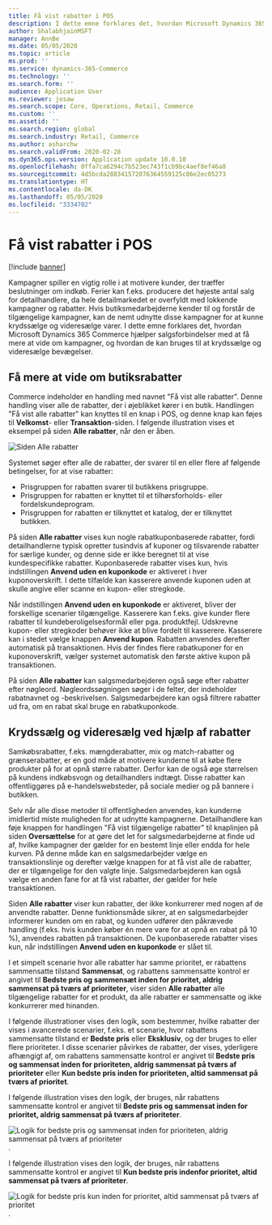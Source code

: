 ```yaml
---
title: Få vist rabatter i POS
description: I dette emne forklares det, hvordan Microsoft Dynamics 365 Commerce hjælper salgsforbindelser med at få mere at vide om kampagner, og hvordan de kan bruges til at krydssælge og videresælge bevægelser.
author: ShalabhjainMSFT
manager: AnnBe
ms.date: 05/05/2020
ms.topic: article
ms.prod: ''
ms.service: dynamics-365-Commerce
ms.technology: ''
ms.search.form: ''
audience: Application User
ms.reviewer: josaw
ms.search.scope: Core, Operations, Retail, Commerce
ms.custom: ''
ms.assetid: ''
ms.search.region: global
ms.search.industry: Retail, Commerce
ms.author: asharchw
ms.search.validFrom: 2020-02-28
ms.dyn365.ops.version: Application update 10.0.10
ms.openlocfilehash: 0ffa7ca6294c7b523ec743f1cb9bc4aef8ef46a8
ms.sourcegitcommit: 4d5bcda288341572076364559125c86e2ec05273
ms.translationtype: HT
ms.contentlocale: da-DK
ms.lasthandoff: 05/05/2020
ms.locfileid: "3334702"
---
```

# <a name="show-discounts-in-pos"></a>Få vist rabatter i POS

[!include [banner](includes/banner.md)]

Kampagner spiller en vigtig rolle i at motivere kunder, der træffer beslutninger om indkøb. Ferier kan f.eks. producere det højeste antal salg for detailhandlere, da hele detailmarkedet er overfyldt med lokkende kampagner og rabatter. Hvis butiksmedarbejderne kender til og forstår de tilgængelige kampagner, kan de nemt udnytte disse kampagner for at kunne krydssælge og videresælge varer. I dette emne forklares det, hvordan Microsoft Dynamics 365 Commerce hjælper salgsforbindelser med at få mere at vide om kampagner, og hvordan de kan bruges til at krydssælge og videresælge bevægelser.

## <a name="learn-about-store-discounts"></a>Få mere at vide om butiksrabatter

Commerce indeholder en handling med navnet "Få vist alle rabatter". Denne handling viser alle de rabatter, der i øjeblikket kører i en butik. Handlingen "Få vist alle rabatter" kan knyttes til en knap i POS, og denne knap kan føjes til **Velkomst**- eller **Transaktion**-siden. I følgende illustration vises et eksempel på siden **Alle rabatter**, når den er åben.

![Siden Alle rabatter](./media/View_all_discounts.png "Siden Alle rabatter")

Systemet søger efter alle de rabatter, der svarer til en eller flere af følgende betingelser, for at vise rabatter:

- Prisgruppen for rabatten svarer til butikkens prisgruppe.
- Prisgruppen for rabatten er knyttet til et tilhørsforholds- eller fordelskundeprogram.
- Prisgruppen for rabatten er tilknyttet et katalog, der er tilknyttet butikken.

På siden **Alle rabatter** vises kun nogle rabatkuponbaserede rabatter, fordi detailhandlerne typisk opretter tusindvis af kuponer og tilsvarende rabatter for særlige kunder, og denne side er ikke beregnet til at vise kundespecifikke rabatter. Kuponbaserede rabatter vises kun, hvis indstillingen **Anvend uden en kuponkode** er aktiveret i hver kuponoverskrift. I dette tilfælde kan kasserere anvende kuponen uden at skulle angive eller scanne en kupon- eller stregkode.

Når indstillingen **Anvend uden en kuponkode** er aktiveret, bliver der forskellige scenarier tilgængelige. Kasserere kan f.eks. give kunder flere rabatter til kundeberoligelsesformål eller pga. produktfejl. Udskrevne kupon- eller stregkoder behøver ikke at blive fordelt til kasserere. Kasserere kan i stedet vælge knappen **Anvend kupon**. Rabatten anvendes derefter automatisk på transaktionen. Hvis der findes flere rabatkuponer for en kuponoverskrift, vælger systemet automatisk den første aktive kupon på transaktionen.

På siden **Alle rabatter** kan salgsmedarbejderen også søge efter rabatter efter nøgleord. Nøgleordssøgningen søger i de felter, der indeholder rabatnavnet og -beskrivelsen. Salgsmedarbejdere kan også filtrere rabatter ud fra, om en rabat skal bruge en rabatkuponkode.

## <a name="cross-sell-and-upsell-by-using-discounts"></a>Krydssælg og videresælg ved hjælp af rabatter

Samkøbsrabatter, f.eks. mængderabatter, mix og match-rabatter og grænserabatter, er en god måde at motivere kunderne til at købe flere produkter på for at opnå større rabatter. Derfor kan de også øge størrelsen på kundens indkøbsvogn og detailhandlers indtægt. Disse rabatter kan offentliggøres på e-handelswebsteder, på sociale medier og på bannere i butikken.

Selv når alle disse metoder til offentligheden anvendes, kan kunderne imidlertid miste muligheden for at udnytte kampagnerne. Detailhandlere kan føje knappen for handlingen "Få vist tilgængelige rabatter" til knaplinjen på siden **Oversættelse** for at gøre det let for salgsmedarbejderne at finde ud af, hvilke kampagner der gælder for en bestemt linje eller endda for hele kurven. På denne måde kan en salgsmedarbejder vælge en transaktionslinje og derefter vælge knappen for at få vist alle de rabatter, der er tilgængelige for den valgte linje. Salgsmedarbejderen kan også vælge en anden fane for at få vist rabatter, der gælder for hele transaktionen.

Siden **Alle rabatter** viser kun rabatter, der ikke konkurrerer med nogen af de anvendte rabatter. Denne funktionsmåde sikrer, at en salgsmedarbejder informerer kunden om en rabat, og kunden udfører den påkrævede handling (f.eks. hvis kunden køber én mere vare for at opnå en rabat på 10 %), anvendes rabatten på transaktionen. De kuponbaserede rabatter vises kun, når indstillingen **Anvend uden en kuponkode** er slået til.

I et simpelt scenarie hvor alle rabatter har samme prioritet, er rabattens sammensatte tilstand **Sammensat**, og rabattens sammensatte kontrol er angivet til **Bedste pris og sammensæt inden for prioritet, aldrig sammensat på tværs af prioriteter**, viser siden **Alle rabatter** alle tilgængelige rabatter for et produkt, da alle rabatter er sammensatte og ikke konkurrerer med hinanden.

I følgende illustrationer vises den logik, som bestemmer, hvilke rabatter der vises i avancerede scenarier, f.eks. et scenarie, hvor rabattens sammensatte tilstand er **Bedste pris** eller **Eksklusiv**, og der bruges to eller flere prioriteter. I disse scenarier påvirkes de rabatter, der vises, yderligere afhængigt af, om rabattens sammensatte kontrol er angivet til **Bedste pris og sammensat inden for prioriteten, aldrig sammensat på tværs af prioriteter** eller **Kun bedste pris inden for prioriteten, altid sammensat på tværs af prioritet**.

I følgende illustration vises den logik, der bruges, når rabattens sammensatte kontrol er angivet til **Bedste pris og sammensat inden for prioritet, aldrig sammensat på tværs af prioriteter**.

![Logik for bedste pris og sammensat inden for prioriteten, aldrig sammensat på tværs af prioriteter](./media/Model_1.png "Logik for bedste pris og sammensat inden for prioriteten, aldrig sammensat på tværs af prioriteter").

I følgende illustration vises den logik, der bruges, når rabattens sammensatte kontrol er angivet til **Kun bedste pris indenfor prioritet, altid sammensat på tværs af prioriteter**.

![Logik for bedste pris kun inden for prioritet, altid sammensat på tværs af prioritet](./media/Model_2.png "Logik for bedste pris kun inden for prioritet, altid sammensat på tværs af prioritet").
